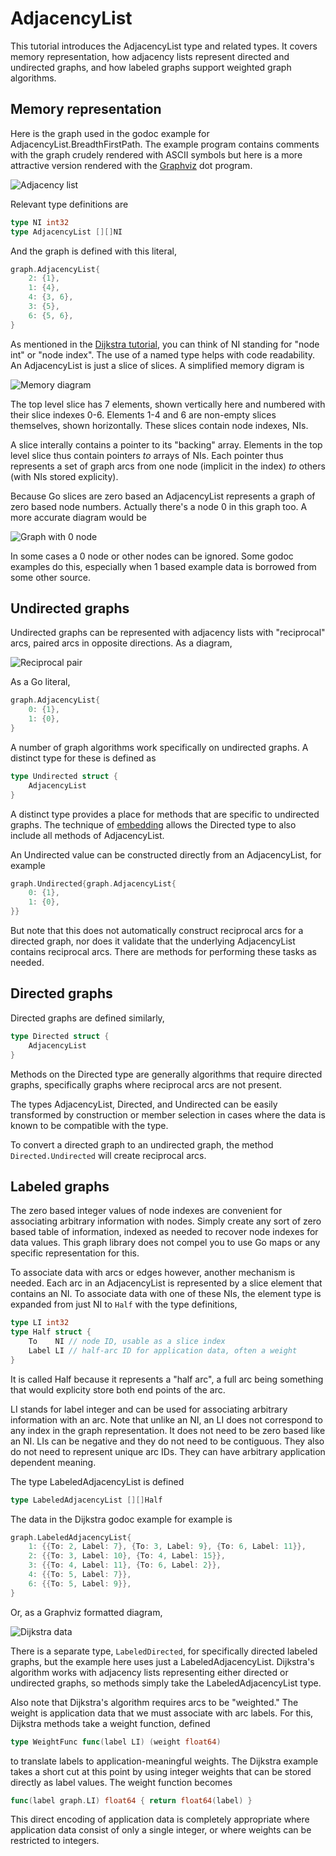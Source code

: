 # AdjacencyList

This tutorial introduces the AdjacencyList type and related types.  It covers
memory representation, how adjacency lists represent directed and undirected
graphs, and how labeled graphs support weighted graph algorithms.

## Memory representation

Here is the graph used in the godoc example for AdjacencyList.BreadthFirstPath.
The example program contains comments with the graph crudely rendered with
ASCII symbols but here is a more attractive version rendered with the
[Graphviz](http://www.graphviz.org/) dot program.

![Adjacency list](https://cdn.rawgit.com/soniakeys/graph/svg-v0/tutorials/img/al.svg)

Relevant type definitions are
```go
type NI int32
type AdjacencyList [][]NI
```
And the graph is defined with this literal,
```go
graph.AdjacencyList{
    2: {1},
    1: {4},
    4: {3, 6},
    3: {5},
    6: {5, 6},
}
```
As mentioned in the [Dijkstra tutorial](dijkstra.md), you can think of NI
standing for "node int" or "node index".  The use of a named type helps with
code readability.  An AdjacencyList is just a slice of slices.  A simplified
memory digram is

![Memory diagram](https://cdn.rawgit.com/soniakeys/graph/svg-v0/tutorials/img/almem.svg)

The top level slice has 7 elements, shown vertically here and numbered with
their slice indexes 0-6.  Elements 1-4 and 6 are non-empty slices themselves, shown
horizontally.  These slices contain node indexes, NIs.

A slice interally contains a pointer to its "backing" array.
Elements in the top level slice thus contain pointers *to* arrays of NIs.
Each pointer thus represents a set of graph arcs from one node (implicit in
the index) *to* others (with NIs stored explicity).

Because Go slices are zero based an AdjacencyList represents a graph of zero
based node numbers.  Actually there's a node 0 in this graph too.  A more
accurate diagram would be

![Graph with 0 node](https://cdn.rawgit.com/soniakeys/graph/svg-v0/tutorials/img/al0.svg)

In some cases a 0 node or other nodes can be ignored.  Some godoc examples do
this, especially when 1 based example data is borrowed from some other source.

## Undirected graphs

Undirected graphs can be represented with adjacency lists with "reciprocal"
arcs, paired arcs in opposite directions.  As a diagram,

![Reciprocal pair](https://cdn.rawgit.com/soniakeys/graph/svg-v0/tutorials/img/alpair.svg)

As a Go literal,

```go
graph.AdjacencyList{
    0: {1},
    1: {0},
}
```
A number of graph algorithms work specifically on undirected graphs.
A distinct type for these is defined as
```go
type Undirected struct {
    AdjacencyList
}
```
A distinct type provides a place for methods that are specific to undirected graphs.
The technique of [embedding](https://golang.org/ref/spec#Struct_types)
allows the Directed type to also include all methods of AdjacencyList.

An Undirected value can be constructed directly from an AdjacencyList,
for example
```go
graph.Undirected{graph.AdjacencyList{
    0: {1},
    1: {0},
}}
```
But note that this does not automatically construct reciprocal arcs for
a directed graph, nor does it validate that the underlying AdjacencyList
contains reciprocal arcs.  There are methods for performing these tasks
as needed.

## Directed graphs

Directed graphs are defined similarly,

```go
type Directed struct {
    AdjacencyList
}
```
Methods on the Directed type are generally algorithms that require directed
graphs, specifically graphs where reciprocal arcs are not present.

The types AdjacencyList, Directed, and Undirected can be easily transformed
by construction or member selection in cases where the data is known to be
compatible with the type.

To convert a directed graph to an undirected graph,
the method `Directed.Undirected` will create reciprocal arcs.

## Labeled graphs

The zero based integer values of node indexes are convenient for associating
arbitrary information with nodes.  Simply create any sort of zero based table
of information, indexed as needed to recover node indexes for data values.
This graph library does not compel you to use Go maps or any specific
representation for this.

To associate data with arcs or edges however, another mechanism is needed.
Each arc in an AdjacencyList is represented by a slice element that contains
an NI.  To associate data with one of these NIs, the element type is expanded
from just NI to `Half` with the type definitions,
```go
type LI int32
type Half struct {
    To    NI // node ID, usable as a slice index
    Label LI // half-arc ID for application data, often a weight
}
```
It is called Half because it represents a "half arc", a full arc being
something that would explicity store both end points of the arc.

LI stands for label integer and can be used for associating arbitrary
information with an arc.  Note that unlike an NI, an LI does not correspond
to any index in the graph representation.  It does not need to be zero based
like an NI.  LIs can be negative and they do not need to be contiguous.  They
also do not need to represent unique arc IDs.  They can have arbitrary
application dependent meaning.

The type LabeledAdjacencyList is defined
```go
type LabeledAdjacencyList [][]Half
```
The data in the Dijkstra godoc example for example is
```go
graph.LabeledAdjacencyList{
    1: {{To: 2, Label: 7}, {To: 3, Label: 9}, {To: 6, Label: 11}},
    2: {{To: 3, Label: 10}, {To: 4, Label: 15}},
    3: {{To: 4, Label: 11}, {To: 6, Label: 2}},
    4: {{To: 5, Label: 7}},
    6: {{To: 5, Label: 9}},
}
```
Or, as a Graphviz formatted diagram,

![Dijkstra data](https://cdn.rawgit.com/soniakeys/graph/svg-v0/tutorials/img/ald.svg)

There is a separate type, `LabeledDirected`, for specifically directed
labeled graphs, but the example here uses just a LabeledAdjacencyList.  Dijkstra's algorithm
works with adjacency lists representing either directed or undirected graphs,
so methods simply take the LabeledAdjacencyList type.

Also note that Dijkstra's algorithm requires arcs to be "weighted."  The weight
is application data that we must associate with arc labels.  For this, Dijkstra
methods take a weight function, defined
```go
type WeightFunc func(label LI) (weight float64)
```
to translate labels to application-meaningful weights.  The Dijkstra example takes a
short cut at this point by using integer weights that can be stored directly
as label values.  The weight function becomes
```go
func(label graph.LI) float64 { return float64(label) }
```
This direct encoding of application data is completely appropriate where
application data consist of only a single integer, or where weights can be
restricted to integers.
